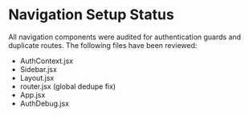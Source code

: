 # Navigation Setup Status

All navigation components were audited for authentication guards and duplicate routes.
The following files have been reviewed:

- AuthContext.jsx
- Sidebar.jsx
- Layout.jsx
- router.jsx (global dedupe fix)
- App.jsx
- AuthDebug.jsx
